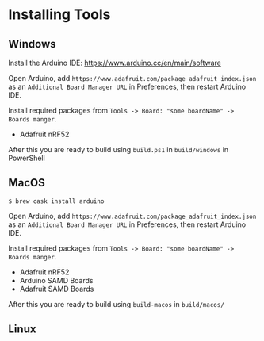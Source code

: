 # Installing Tools

## Windows

Install the Arduino IDE: https://www.arduino.cc/en/main/software

Open Arduino, add `https://www.adafruit.com/package_adafruit_index.json` as an `Additional Board Manager URL` in Preferences, then restart Arduino IDE.

Install required packages from `Tools -> Board: "some boardName" -> Boards manger`.

* Adafruit nRF52

After this you are ready to build using `build.ps1` in `build/windows` in PowerShell

## MacOS

```
$ brew cask install arduino
```

Open Arduino, add `https://www.adafruit.com/package_adafruit_index.json` as an `Additional Board Manager URL` in Preferences, then restart Arduino IDE.

Install required packages from `Tools -> Board: "some boardName" -> Boards manger`.

* Adafruit nRF52
* Arduino SAMD Boards 
* Adafruit SAMD Boards

After this you are ready to build using `build-macos` in `build/macos/`

## Linux
